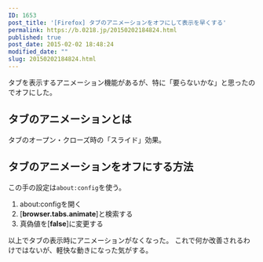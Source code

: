 ```yaml
---
ID: 1653
post_title: '[Firefox] タブのアニメーションをオフにして表示を早くする'
permalink: https://b.0218.jp/20150202184824.html
published: true
post_date: 2015-02-02 18:48:24
modified_date: ""
slug: 20150202184824.html
---
```

タブを表示するアニメーション機能があるが、特に「要らないかな」と思ったのでオフにした。
<!--more-->
<h2>タブのアニメーションとは</h2>
タブのオープン・クローズ時の「スライド」効果。

<h2>タブのアニメーションをオフにする方法</h2>
この手の設定は<code>about:config</code>を使う。
<ol>
 <li>about:configを開く</li>
 <li>[<b>browser.tabs.animate</b>]と検索する</li>
 <li>真偽値を[<b>false</b>]に変更する</li>
</ol>

以上でタブの表示時にアニメーションがなくなった。
これで何か改善されるわけではないが、軽快な動きになった気がする。